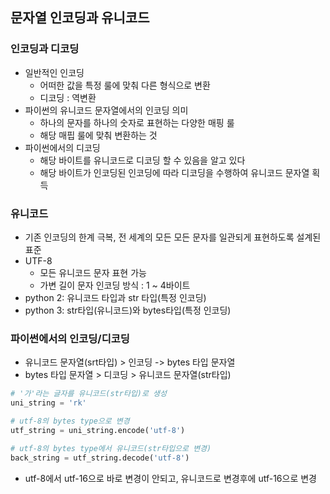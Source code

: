 ## 문자열 인코딩과 유니코드

### 인코딩과 디코딩

* 일반적인 인코딩
  * 어떠한 값을 특정 룰에 맞춰 다른 형식으로 변환
  * 디코딩 : 역변환
* 파이썬의 유니코드 문자열에서의 인코딩 의미
  * 하나의 문자를 하나의 숫자로 표현하는 다양한 매핑 룰
  * 해당 매핍 룰에 맞춰 변환하는 것
* 파이썬에서의 디코딩
  * 해당 바이트를 유니코드로 디코딩 할 수 있음을 알고 있다
  * 해당 바이트가 인코딩된 인코딩에 따라 디코딩을 수행하여 유니코드 문자열 획득

### 유니코드

* 기존 인코딩의 한계 극복, 전 세계의 모든 모든 문자를 일관되게 표현하도록 설계된 표준
* UTF-8
  * 모든 유니코드 문자 표현 가능
  * 가변 길이 문자 인코딩 방식 : 1 ~ 4바이트
* python 2: 유니코드 타입과 str 타입(특정 인코딩)
* python 3: str타입(유니코드)와 bytes타입(특정 인코딩)

### 파이썬에서의 인코딩/디코딩

* 유니코드 문자열(srt타입) > 인코딩 -> bytes 타입 문자열
* bytes 타입 문자열 > 디코딩 > 유니코드 문자열(str타입)

```python
# '가'라는 글자를 유니코드(str타입)로 생성
uni_string = 'rk'

# utf-8의 bytes type으로 변경
utf_string = uni_string.encode('utf-8')

# utf-8의 bytes type에서 유니코드(str타입으로 변경)
back_string = utf_string.decode('utf-8')
```

* utf-8에서 utf-16으로 바로 변경이 안되고, 유니코드로 변경후에 utf-16으로 변경
